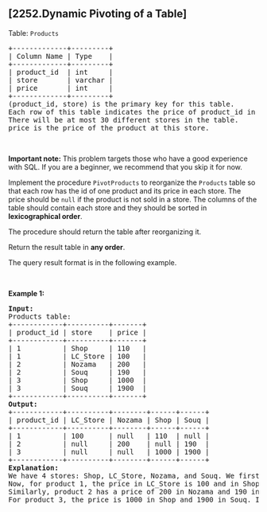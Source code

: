 ## [2252.Dynamic Pivoting of a Table]
<p>Table: <code>Products</code></p>

<pre>
+-------------+---------+
| Column Name | Type    |
+-------------+---------+
| product_id  | int     |
| store       | varchar |
| price       | int     |
+-------------+---------+
(product_id, store) is the primary key for this table.
Each row of this table indicates the price of product_id in store.
There will be at most 30 different stores in the table.
price is the price of the product at this store.
</pre>

<p>&nbsp;</p>

<p><strong>Important note:</strong> This problem targets those who have a good experience with SQL. If you are a beginner, we recommend that you skip it for now.</p>

<p>Implement the procedure <code>PivotProducts</code> to reorganize the <code>Products</code> table so that each row has the id of one product and its price in each store. The price should be <code>null</code> if the product is not sold in a store. The columns of the table should contain each store and they should be sorted in <strong>lexicographical order</strong>.</p>

<p>The procedure should return the table after reorganizing it.</p>

<p>Return the result table in <strong>any order</strong>.</p>

<p>The query result format is in the following example.</p>

<p>&nbsp;</p>
<p><strong class="example">Example 1:</strong></p>

<pre>
<strong>Input:</strong> 
Products table:
+------------+----------+-------+
| product_id | store    | price |
+------------+----------+-------+
| 1          | Shop     | 110   |
| 1          | LC_Store | 100   |
| 2          | Nozama   | 200   |
| 2          | Souq     | 190   |
| 3          | Shop     | 1000  |
| 3          | Souq     | 1900  |
+------------+----------+-------+
<strong>Output:</strong> 
+------------+----------+--------+------+------+
| product_id | LC_Store | Nozama | Shop | Souq |
+------------+----------+--------+------+------+
| 1          | 100      | null   | 110  | null |
| 2          | null     | 200    | null | 190  |
| 3          | null     | null   | 1000 | 1900 |
+------------+----------+--------+------+------+
<strong>Explanation:</strong> 
We have 4 stores: Shop, LC_Store, Nozama, and Souq. We first order them lexicographically to be: LC_Store, Nozama, Shop, and Souq.
Now, for product 1, the price in LC_Store is 100 and in Shop is 110. For the other two stores, the product is not sold so we set the price as null.
Similarly, product 2 has a price of 200 in Nozama and 190 in Souq. It is not sold in the other two stores.
For product 3, the price is 1000 in Shop and 1900 in Souq. It is not sold in the other two stores.
</pre>

